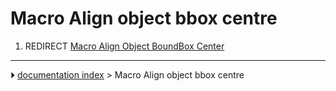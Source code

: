 # Macro Align object bbox centre
1.  REDIRECT [Macro Align Object BoundBox Center](Macro_Align_Object_BoundBox_Center.md)



---
⏵ [documentation index](../README.md) > Macro Align object bbox centre
